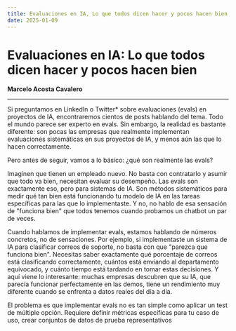 ```yaml
---
title: Evaluaciones en IA, Lo que todos dicen hacer y pocos hacen bien
date: 2025-01-09
---
```


# Evaluaciones en IA: Lo que todos dicen hacer y pocos hacen bien

**Marcelo Acosta Cavalero**  


---

Si preguntamos en LinkedIn o Twitter\* sobre evaluaciones (evals) en proyectos de IA, encontraremos cientos de posts hablando del tema. Todo el mundo parece ser experto en evals. Sin embargo, la realidad es bastante diferente: son pocas las empresas que realmente implementan evaluaciones sistemáticas en sus proyectos de IA, y menos aún las que lo hacen correctamente.

Pero antes de seguir, vamos a lo básico: ¿qué son realmente las evals?

Imaginen que tienen un empleado nuevo. No basta con contratarlo y asumir que todo va bien, necesitan evaluar su desempeño. Las evals son exactamente eso, pero para sistemas de IA. Son métodos sistemáticos para medir qué tan bien está funcionando tu modelo de IA en las tareas específicas para las que lo implementaste. Y no, no hablo de esa sensación de "funciona bien" que todos tenemos cuando probamos un chatbot un par de veces.

Cuando hablamos de implementar evals, estamos hablando de números concretos, no de sensaciones. Por ejemplo, si implementaste un sistema de IA para clasificar correos de soporte, no basta con que "parezca que funciona bien". Necesitas saber exactamente qué porcentaje de correos está clasificando correctamente, cuántos está enviando al departamento equivocado, y cuánto tiempo está tardando en tomar estas decisiones. Y aquí viene lo interesante: muchas empresas descubren que su IA, que parecía funcionar perfectamente en las demos, tiene un rendimiento muy diferente cuando se enfrenta a datos reales del día a día.

El problema es que implementar evals no es tan simple como aplicar un test de múltiple opción. Requiere definir métricas específicas para tu caso de uso, crear conjuntos de datos de prueba representativos
